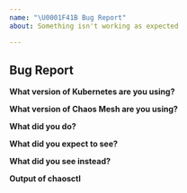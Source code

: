 ```yaml
---
name: "\U0001F41B Bug Report"
about: Something isn't working as expected

---
```


## Bug Report

**What version of Kubernetes are you using?**
<!-- You can run `kubectl version` -->

**What version of Chaos Mesh are you using?**
<!-- You can run `kubectl exec --namespace=chaos-testing {chaos-controller-manager-pod-name} -- /usr/local/bin/chaos-controller-manager -version` -->

**What did you do?**
<!-- If possible, provide a recipe for reproducing the error. How you installed chaos-mesh. -->

**What did you expect to see?**

**What did you see instead?**

**Output of chaosctl**
<!-- If it is related to networkchaos, stresschaos or iochaos, chaosctl would help maintainers better find the bug. -->
<!-- See pkg/chaosctl/README.md for detail -->
